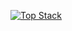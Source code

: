 [![Top Stack](https://widget.realdeveloper.pro/api/top?stack=.NET,Vue.js,Oracle)](https://github.com/YongSeok-Jang)
